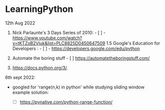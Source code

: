 # LearningPython

12th Aug 2022

1. Nick Parlaunte's 3 Days Series of 2010:  - [ ] - https://www.youtube.com/watch?v=tKTZoB2Vjuk&list=PLC8825D0450647509
1.5 Google's Education for Developers : - [ ] - https://developers.google.com/edu/python

2. Automate the boring stuff - [ ] https://automatetheboringstuff.com/
3. https://docs.python.org/3/. 

6th sept 2022:
- googled for 'range(n,k) in python' while studying sliding window example solution:
    - [ ] https://pynative.com/python-range-function/
    
